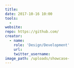 ```yaml
---
title:
date: 2017-10-16 10:00
tools:
  -
website:
repo: https://github.com/
creator:
  - name:
    role: 'Design/Development'
    url:
    twitter_username:
image_path: /uploads/showcase-
---
```

